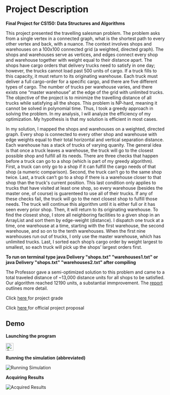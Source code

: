# Project Description
<b> Final Project for CS150: Data Structures and Algorithms </b>

This project presented the travelling salesman problem.  The problem asks from a single vertex in a connected graph, what is the shortest path to every other vertex and back, with a nuance.  The context involves shops and warehouses on a 100x100 connected grid (a weighted, directed graph).  The shops and warehouses serve as vertices, and edges connect every shop and warehouse together with weight equal to their distance apart.  The shops have cargo orders that delivery trucks need to satisfy in one day; however, the trucks cannot load past 500 units of cargo.  If a truck fills to this capacity, it must return to its originating warehouse.  Each truck must deliver a full cargo-order for a specific cargo, and there are five different types of cargo.  The number of trucks per warehouse varies, and there exists one “master warehouse” at the edge of the grid with unlimited trucks.  The objective of the project is to minimize the travelling distance of all trucks while satisfying all the shops. This problem is NP-hard, meaning it cannot be solved in polynomial time.  Thus, I took a greedy approach in solving the problem.  In my analysis, I will analyze the efficiency of my optimization.  My hypothesis is that my solution is efficient in most cases.

In my solution, I mapped the shops and warehouses on a weighted, directed graph.  Every shop is connected to every other shop and warehouse with edge weights equal to their total horizontal and vertical separation distance.  Each warehouse has a stack of trucks of varying quanity.  The general idea is that once a truck leaves a warehouse, the truck will go to the closest possible shop and fulfill all its needs.  There are three checks that happen before a truck can go to a shop (which is part of my greedy algorithm).  First, a truck can only go to a shop if it can fulfill the cargo needs of that shop (a numeric comparison).  Second, the truck can’t go to the same shop twice.  Last, a truck can’t go to a shop if there is a warehouse closer to that shop than the truck's current position.  This last condition only applies to trucks that have visited at least one shop, so every warehouse (besides the master one, of course) is guarenteed to use all of their trucks.  If any of these checks fail, the truck will go to the next closest shop to fulfill those needs.  The truck will continue this algorithm until it is either full or it has seen every prior shop.  Then, it will return to its originating warehouse.  To find the closest shop, I store all neighboring facilities to a given shop in an ArrayList and sort them by edge-weight (distance).  I dispatch one truck at a time, one warehouse at a time, starting with the first warehouse, the second warehouse, and so on to the tenth warehouses.  When the first nine warehouses run out of trucks, I only use the master warehouse, which has unlimited trucks.  Last, I sorted each shop’s cargo order by weight largest to smallest, so each truck will pick up the shops’ largest orders first.    

<b>To run on terminal type java Delivery "shops.txt" "warehouses1.txt" or java Delivery "shops.txt" "warehouses2.txt" after compiling</b>

The Professor gave a semi-optimized solution to this problem and came to a total traveled distance of ~13,000 distance units for all shops to be satisfied. Our algorithm reached 12190 units, a substantial immprovement. The <a href = https://github.com/20zurmca/Optimizing_Traveling_Salesman/blob/master/Project%20Report.pdf> report </a> outlines more detail.

<p>Click <a href = https://github.com/20zurmca/Optimizing_Traveling_Salesman/blob/master/grade.pdf> here </a> for project grade </p>
<p>Click <a href = https://github.com/20zurmca/Optimizing_Traveling_Salesman/blob/master/projectExplanation.pdf> here </a> for official project proposal </p>

## Demo
<p><b> Launching the program </b></p>
<img src = "https://github.com/20zurmca/Optimizing_Traveling_Salesman/blob/master/Demo/args.PNG" alt = "Command Line Demonstration" height = 24 />

<p><b> Running the simulation (abbreviated) </b></p>
<img src = "https://github.com/20zurmca/Optimizing_Traveling_Salesman/blob/master/Demo/simulation.PNG" alt = "Running Simulation" />

<p><b> Acquiring Results </b></p>
<img src = "https://github.com/20zurmca/Optimizing_Traveling_Salesman/blob/master/Demo/Results.PNG" alt = "Acquired Results" />


